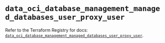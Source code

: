 # `data_oci_database_management_managed_databases_user_proxy_user`

Refer to the Terraform Registry for docs: [`data_oci_database_management_managed_databases_user_proxy_user`](https://registry.terraform.io/providers/oracle/oci/6.18.0/docs/data-sources/database_management_managed_databases_user_proxy_user).
